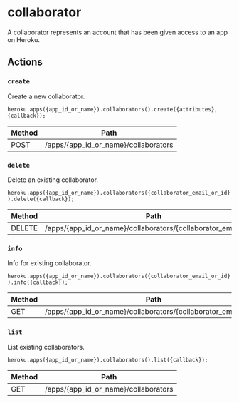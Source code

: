 # collaborator

A collaborator represents an account that has been given access to an app on Heroku.

## Actions

### `create`

Create a new collaborator.

`heroku.apps({app_id_or_name}).collaborators().create({attributes}, {callback});`

Method | Path
--- | ---
POST | /apps/{app_id_or_name}/collaborators

### `delete`

Delete an existing collaborator.

`heroku.apps({app_id_or_name}).collaborators({collaborator_email_or_id}).delete({callback});`

Method | Path
--- | ---
DELETE | /apps/{app_id_or_name}/collaborators/{collaborator_email_or_id}

### `info`

Info for existing collaborator.

`heroku.apps({app_id_or_name}).collaborators({collaborator_email_or_id}).info({callback});`

Method | Path
--- | ---
GET | /apps/{app_id_or_name}/collaborators/{collaborator_email_or_id}

### `list`

List existing collaborators.

`heroku.apps({app_id_or_name}).collaborators().list({callback});`

Method | Path
--- | ---
GET | /apps/{app_id_or_name}/collaborators

